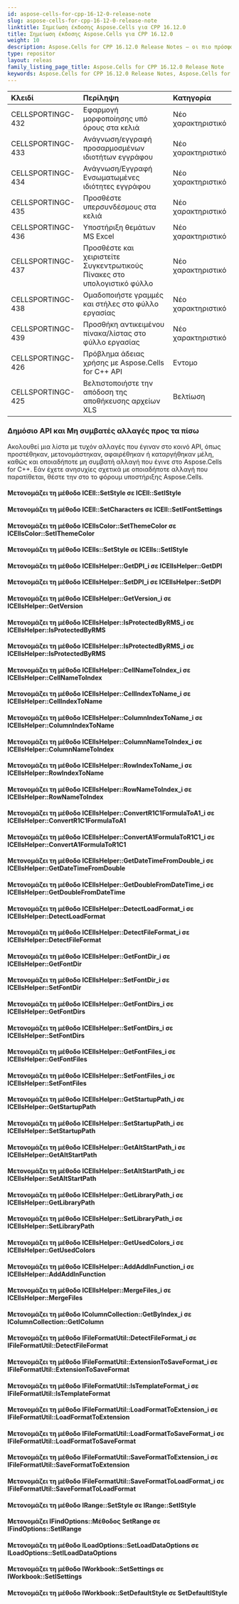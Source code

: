 ```yaml
---
id: aspose-cells-for-cpp-16-12-0-release-note
slug: aspose-cells-for-cpp-16-12-0-release-note
linktitle: Σημείωση έκδοσης Aspose.Cells για CPP 16.12.0
title: Σημείωση έκδοσης Aspose.Cells για CPP 16.12.0
weight: 10
description: Aspose.Cells for CPP 16.12.0 Release Notes – οι πιο πρόσφατες βελτιώσεις, νέες δυνατότητες και επιδιορθώσεις
type: repositor
layout: releas
family_listing_page_title: Aspose.Cells for CPP 16.12.0 Release Note
keywords: Aspose.Cells for CPP 16.12.0 Release Notes, Aspose.Cells for CPP 16.12.0 updates and fixe
---
```

|**Κλειδί**|**Περίληψη**|**Κατηγορία**|
| :- | :- | :- |
|CELLSPORTINGC-432|Εφαρμογή μορφοποίησης υπό όρους στα κελιά|Νέο χαρακτηριστικό|
|CELLSPORTINGC-433|Ανάγνωση/εγγραφή προσαρμοσμένων ιδιοτήτων εγγράφου|Νέο χαρακτηριστικό|
|CELLSPORTINGC-434|Ανάγνωση/Εγγραφή Ενσωματωμένες ιδιότητες εγγράφου|Νέο χαρακτηριστικό|
|CELLSPORTINGC-435|Προσθέστε υπερσυνδέσμους στα κελιά|Νέο χαρακτηριστικό|
|CELLSPORTINGC-436|Υποστήριξη θεμάτων MS Excel|Νέο χαρακτηριστικό|
|CELLSPORTINGC-437|Προσθέστε και χειριστείτε Συγκεντρωτικούς Πίνακες στο υπολογιστικό φύλλο|Νέο χαρακτηριστικό|
|CELLSPORTINGC-438|Ομαδοποιήστε γραμμές και στήλες στο φύλλο εργασίας|Νέο χαρακτηριστικό|
|CELLSPORTINGC-439|Προσθήκη αντικειμένου πίνακα/λίστας στο φύλλο εργασίας|Νέο χαρακτηριστικό|
|CELLSPORTINGC-426|Πρόβλημα άδειας χρήσης με Aspose.Cells for C++ API|Εντομο|
|CELLSPORTINGC-425|Βελτιστοποιήστε την απόδοση της αποθήκευσης αρχείων XLS|Βελτίωση|
###  **Δημόσιο API και Μη συμβατές αλλαγές προς τα πίσω**
Ακολουθεί μια λίστα με τυχόν αλλαγές που έγιναν στο κοινό API, όπως προστέθηκαν, μετονομάστηκαν, αφαιρέθηκαν ή καταργήθηκαν μέλη, καθώς και οποιαδήποτε μη συμβατή αλλαγή που έγινε στο Aspose.Cells for C++. Εάν έχετε ανησυχίες σχετικά με οποιαδήποτε αλλαγή που παρατίθεται, θέστε την στο το φόρουμ υποστήριξης Aspose.Cells.
####  **Μετονομάζει τη μέθοδο ICEll::SetStyle σε ICEll::SetIStyle**
####  **Μετονομάζει τη μέθοδο ICEll::SetCharacters σε ICEll::SetIFontSettings**
####  **Μετονομάζει τη μέθοδο ICEllsColor::SetThemeColor σε ICEllsColor::SetIThemeColor**
####  **Μετονομάζει τη μέθοδο ICElls::SetStyle σε ICElls::SetIStyle**
####  **Μετονομάζει τη μέθοδο ICEllsHelper::GetDPI_i σε ICEllsHelper::GetDPI**
####  **Μετονομάζει τη μέθοδο ICEllsHelper::SetDPI_i σε ICEllsHelper::SetDPI**
####  **Μετονομάζει τη μέθοδο ICEllsHelper::GetVersion_i σε ICEllsHelper::GetVersion**
####  **Μετονομάζει τη μέθοδο ICEllsHelper::IsProtectedByRMS_i σε ICEllsHelper::IsProtectedByRMS**
####  **Μετονομάζει τη μέθοδο ICEllsHelper::IsProtectedByRMS_i σε ICEllsHelper::IsProtectedByRMS**
####  **Μετονομάζει τη μέθοδο ICEllsHelper::CellNameToIndex_i σε ICEllsHelper::CellNameToIndex**
####  **Μετονομάζει τη μέθοδο ICEllsHelper::CellIndexToName_i σε ICEllsHelper::CellIndexToName**
####  **Μετονομάζει τη μέθοδο ICEllsHelper::ColumnIndexToName_i σε ICEllsHelper::ColumnIndexToName**
####  **Μετονομάζει τη μέθοδο ICEllsHelper::ColumnNameToIndex_i σε ICEllsHelper::ColumnNameToIndex**
####  **Μετονομάζει τη μέθοδο ICEllsHelper::RowIndexToName_i σε ICEllsHelper::RowIndexToName**
####  **Μετονομάζει τη μέθοδο ICEllsHelper::RowNameToIndex_i σε ICEllsHelper::RowNameToIndex**
####  **Μετονομάζει τη μέθοδο ICEllsHelper::ConvertR1C1FormulaToA1_i σε ICEllsHelper::ConvertR1C1FormulaToA1**
####  **Μετονομάζει τη μέθοδο ICEllsHelper::ConvertA1FormulaToR1C1_i σε ICEllsHelper::ConvertA1FormulaToR1C1**
####  **Μετονομάζει τη μέθοδο ICEllsHelper::GetDateTimeFromDouble_i σε ICEllsHelper::GetDateTimeFromDouble**
####  **Μετονομάζει τη μέθοδο ICEllsHelper::GetDoubleFromDateTime_i σε ICEllsHelper::GetDoubleFromDateTime**
####  **Μετονομάζει τη μέθοδο ICEllsHelper::DetectLoadFormat_i σε ICEllsHelper::DetectLoadFormat**
####  **Μετονομάζει τη μέθοδο ICEllsHelper::DetectFileFormat_i σε ICEllsHelper::DetectFileFormat**
####  **Μετονομάζει τη μέθοδο ICEllsHelper::GetFontDir_i σε ICEllsHelper::GetFontDir**
####  **Μετονομάζει τη μέθοδο ICEllsHelper::SetFontDir_i σε ICEllsHelper::SetFontDir**
####  **Μετονομάζει τη μέθοδο ICEllsHelper::GetFontDirs_i σε ICEllsHelper::GetFontDirs**
####  **Μετονομάζει τη μέθοδο ICEllsHelper::SetFontDirs_i σε ICEllsHelper::SetFontDirs**
####  **Μετονομάζει τη μέθοδο ICEllsHelper::GetFontFiles_i σε ICEllsHelper::GetFontFiles**
####  **Μετονομάζει τη μέθοδο ICEllsHelper::SetFontFiles_i σε ICEllsHelper::SetFontFiles**
####  **Μετονομάζει τη μέθοδο ICEllsHelper::GetStartupPath_i σε ICEllsHelper::GetStartupPath**
####  **Μετονομάζει τη μέθοδο ICEllsHelper::SetStartupPath_i σε ICEllsHelper::SetStartupPath**
####  **Μετονομάζει τη μέθοδο ICEllsHelper::GetAltStartPath_i σε ICEllsHelper::GetAltStartPath**
####  **Μετονομάζει τη μέθοδο ICEllsHelper::SetAltStartPath_i σε ICEllsHelper::SetAltStartPath**
####  **Μετονομάζει τη μέθοδο ICEllsHelper::GetLibraryPath_i σε ICEllsHelper::GetLibraryPath**
####  **Μετονομάζει τη μέθοδο ICEllsHelper::SetLibraryPath_i σε ICEllsHelper::SetLibraryPath**
####  **Μετονομάζει τη μέθοδο ICEllsHelper::GetUsedColors_i σε ICEllsHelper::GetUsedColors**
####  **Μετονομάζει τη μέθοδο ICEllsHelper::AddAddInFunction_i σε ICEllsHelper::AddAddInFunction**
####  **Μετονομάζει τη μέθοδο ICEllsHelper::MergeFiles_i σε ICEllsHelper::MergeFiles**
####  **Μετονομάζει τη μέθοδο IColumnCollection::GetByIndex_i σε IColumnCollection::GetIColumn**
####  **Μετονομάζει τη μέθοδο IFileFormatUtil::DetectFileFormat_i σε IFileFormatUtil::DetectFileFormat**
####  **Μετονομάζει τη μέθοδο IFileFormatUtil::ExtensionToSaveFormat_i σε IFileFormatUtil::ExtensionToSaveFormat**
####  **Μετονομάζει τη μέθοδο IFileFormatUtil::IsTemplateFormat_i σε IFileFormatUtil::IsTemplateFormat**
####  **Μετονομάζει τη μέθοδο IFileFormatUtil::LoadFormatToExtension_i σε IFileFormatUtil::LoadFormatToExtension**
####  **Μετονομάζει τη μέθοδο IFileFormatUtil::LoadFormatToSaveFormat_i σε IFileFormatUtil::LoadFormatToSaveFormat**
####  **Μετονομάζει τη μέθοδο IFileFormatUtil::SaveFormatToExtension_i σε IFileFormatUtil::SaveFormatToExtension**
####  **Μετονομάζει τη μέθοδο IFileFormatUtil::SaveFormatToLoadFormat_i σε IFileFormatUtil::SaveFormatToLoadFormat**
####  **Μετονομάζει τη μέθοδο IRange::SetStyle σε IRange::SetIStyle**
####  **Μετονομάζει IFindOptions::Μέθοδος SetRange σε IFindOptions::SetIRange**
####  **Μετονομάζει τη μέθοδο ILoadOptions::SetLoadDataOptions σε ILoadOptions::SetILoadDataOptions**
####  **Μετονομάζει τη μέθοδο IWorkbook::SetSettings σε IWorkbook::SetISettings**
####  **Μετονομάζει τη μέθοδο IWorkbook::SetDefaultStyle σε SetDefaultIStyle**
